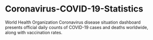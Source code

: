 # Coronavirus-COVID-19-Statistics
World Health Organization Coronavirus disease situation dashboard presents official daily counts of COVID-19 cases and deaths worldwide, along with vaccination rates.

